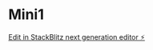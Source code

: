 # Mini1

[Edit in StackBlitz next generation editor ⚡️](https://stackblitz.com/~/github.com/melo-maniac-29/Mini1)